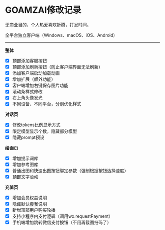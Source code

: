# GOAMZAI修改记录

无商业目的，个人热爱喜欢折腾，打发时间。

全平台独立客户端（Windows、macOS、iOS、Android）

---

**整体**

- [X] 顶部添加客服按钮
- [X] 顶部添加刷新按钮（防止客户端界面无法刷新）
- [X] 添加客户端启动加载动画
- [X] 增加扩展（额外功能）
- [X] 客户端增加右键保存图片功能
- [X] 滚动条样式修改
- [X] 右上角头像发光
- [X] 不同设备、不同平台，分别优化样式

**对话页**

- [X] 修改tokens比例显示方式
- [X] 限定模型显示个数，隐藏部分模型
- [X] 隐藏prompt预设

**绘画页**

- [X] 增加提示词库
- [X] 增加参考图库
- [X] 普通出图和快速出图按钮绑定参数（强制根据按钮选择速度）
- [X] 顶部文字滚动

**充值页**

- [X] 增加会员权益说明
- [X] 隐藏默认套餐说明
- [X] 新增顶部用户购买轮播
- [X] 支持小程序内支付逻辑（调用wx.requestPayment）
- [X] 手机端增加跳转微信支付按钮（不用再截图扫码了）
